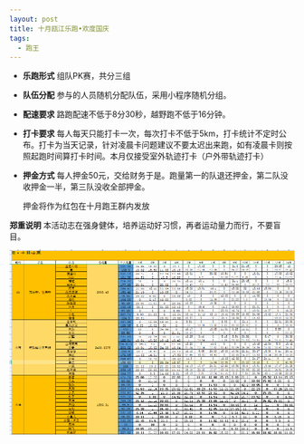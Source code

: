 ```yaml
---
layout: post
title: 十月瓯江乐跑•欢度国庆
tags:
  - 跑王
---
```


 - **乐跑形式** 组队PK赛，共分三组
 - **队伍分配** 参与的人员随机分配队伍，采用小程序随机分组。
 - **配速要求** 路跑配速不低于8分30秒，越野跑不低于16分钟。
 - **打卡要求** 每人每天只能打卡一次，每次打卡不低于5km，打卡统计不定时公布。打卡为当天记录，针对凌晨卡问题建议不要太迟出来跑，如有凌晨卡则按照起跑时间算打卡时间。本月仅接受室外轨迹打卡（户外带轨迹打卡）
 - **押金方式** 每人押金50元，交给财务于是。跑量第一的队退还押金，第二队没收押金一半，第三队没收全部押金。

    押金将作为红包在十月跑王群内发放

**郑重说明** 本活动志在强身健体，培养运动好习惯，再者运动量力而行，不要盲目。

![截图][1]


  [1]: /images/RunningKing-2021-10-14.png
